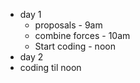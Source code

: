 - day 1
  - proposals - 9am
  - combine forces - 10am
  - Start coding - noon
- day 2
- coding til noon